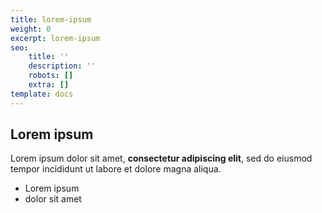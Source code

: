 ```yaml
---
title: lorem-ipsum
weight: 0
excerpt: lorem-ipsum
seo:
    title: ''
    description: ''
    robots: []
    extra: []
template: docs
---
```


## Lorem ipsum

Lorem ipsum dolor sit amet, **consectetur adipiscing elit**, sed do eiusmod tempor incididunt ut labore et dolore magna aliqua.

-   Lorem ipsum
-   dolor sit amet
